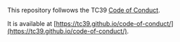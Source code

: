 This repository follwows the TC39 [Code of Conduct](https://tc39.github.io/code-of-conduct/).

It is available at [https://tc39.github.io/code-of-conduct/](https://tc39.github.io/code-of-conduct/).
